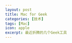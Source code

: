 ```yaml
---
layout: post
title: Mac for Geek
categories: [技术]
tags: [Mac]
icon: apple
excerpt: 最近折腾的几个Geek工具
---
```

